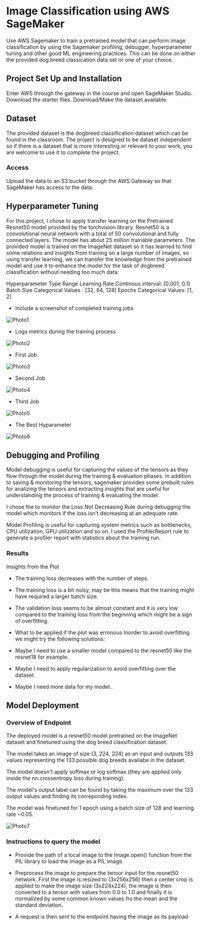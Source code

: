 # Image Classification using AWS SageMaker

Use AWS Sagemaker to train a pretrained model that can perform image classification by using the Sagemaker profiling, debugger, hyperparameter tuning and other good ML engineering practices. This can be done on either the provided dog breed classication data set or one of your choice.

## Project Set Up and Installation
Enter AWS through the gateway in the course and open SageMaker Studio. 
Download the starter files.
Download/Make the dataset available. 

## Dataset
The provided dataset is the dogbreed classification dataset which can be found in the classroom.
The project is designed to be dataset independent so if there is a dataset that is more interesting or relevant to your work, you are welcome to use it to complete the project.

### Access
Upload the data to an S3 bucket through the AWS Gateway so that SageMaker has access to the data. 

## Hyperparameter Tuning
For this project, I chose to apply transfer learning on the Pretrained Resnet50 model provided by the torchvision library. Resnet50 is a convolutional neural network with a total of 50 convolutional and fully connected layers. The model has about 25 million trainable parameters. The provided model is trained on the ImageNet dataset so it has learned to find some relations and insights from training on a large number of images, so using transfer learning, we can transfer the knowledge from the pretrained model and use it to enhance the model for the task of dogbreed classification without needing too much data.

Hyperparameter	Type	             Range
Learning Rate	    Continous	    interval: [0.001, 0.1]
Batch Size	           Categorical	    Values : [32, 64, 128]
Epochs	                 Categorical	  Values: [1, 2]


- Include a screenshot of completed training jobs

![Photo1]("https://d-clkas2kj3gz9.studio.us-east-1.sagemaker.aws/jupyter/default/files/CD0387-deep-learning-topics-within-computer-vision-nlp-project-starter/Photos/Image1.png?_xsrf=2%7C9254bf6e%7Cc2b46b35c80f3fb2f83f41c82884806d%7C1681381479")


- Logs metrics during the training process

![Photo2]("https://github.com/Tanya-1109/Image-Classification-using-AWS-SageMaker/blob/main/Screenshots/Image2.png")

- First Job

![Photo3]("https://d-clkas2kj3gz9.studio.us-east-1.sagemaker.aws/jupyter/default/files/CD0387-deep-learning-topics-within-computer-vision-nlp-project-starter/Photos/Image3.png?_xsrf=2%7C9254bf6e%7Cc2b46b35c80f3fb2f83f41c82884806d%7C1681381479")

- Second Job

![Photo4]("https://d-clkas2kj3gz9.studio.us-east-1.sagemaker.aws/jupyter/default/files/CD0387-deep-learning-topics-within-computer-vision-nlp-project-starter/Photos/Image4.png?_xsrf=2%7C9254bf6e%7Cc2b46b35c80f3fb2f83f41c82884806d%7C1681381479")

- Third Job

![Photo5]("https://d-clkas2kj3gz9.studio.us-east-1.sagemaker.aws/jupyter/default/files/CD0387-deep-learning-topics-within-computer-vision-nlp-project-starter/Photos/Image5.png?_xsrf=2%7C9254bf6e%7Cc2b46b35c80f3fb2f83f41c82884806d%7C1681381479")

- The Best Hyparameter

![Photo6]("https://d-clkas2kj3gz9.studio.us-east-1.sagemaker.aws/jupyter/default/files/CD0387-deep-learning-topics-within-computer-vision-nlp-project-starter/Photos/Image6.png?_xsrf=2%7C9254bf6e%7Cc2b46b35c80f3fb2f83f41c82884806d%7C1681381479")




## Debugging and Profiling
Model debugging is useful for capturing the values of the tensors as they flow through the model during the training & evaluation phases. In addition to saving & monitoring the tensors, sagemaker provides some prebuilt rules for analizing the tensors and extracting insights that are useful for understanding the process of training & evaluating the model.

I chose the to monitor the Loss Not Decreasing Rule during debugging the model which monitors if the loss isn't decreasing at an adequate rate.

Model Profiling is useful for capturing system metrics such as bottlenecks, CPU utilization, GPU utilization and so on. I used the ProfilerReport rule to generate a profiler report with statistics about the training run.

### Results
Insights from the Plot

* The training loss decreases with the number of steps.
* The training loss is a bit noisy, may be this means that the training might have required a larger batch size.
* The validation loss seems to be almost constant and it is very low compared to the training loss from the beginning which might be a sign of overfitting.
* What to be applied if the plot was erronous Inorder to avoid overfitting we might try the following solutions:

* Maybe I need to use a smaller model compared to the resnet50 like the resnet18 for example.
* Maybe I need to apply regularization to avoid overfitting over the dataset.
* Maybe I need more data for my model..


## Model Deployment

### Overview of Endpoint
The deployed model is a resnet50 model pretrained on the ImageNet dataset and finetuned using the dog breed classification dataset.

The model takes an image of size (3, 224, 224) as an input and outputs 133 values representing the 133 possible dog breeds availabe in the dataset.

The model doesn't apply softmax or log softmax (they are applied only inside the nn.crossentropy loss during training).

The model's output label can be found by taking the maximum over the 133 output values and finding its correponding index.

The model was finetuned for 1 epoch using a batch size of 128 and learning rate ~0.05.


![Photo7]("https://d-clkas2kj3gz9.studio.us-east-1.sagemaker.aws/jupyter/default/files/CD0387-deep-learning-topics-within-computer-vision-nlp-project-starter/Photos/Image6.png?_xsrf=2%7C9254bf6e%7Cc2b46b35c80f3fb2f83f41c82884806d%7C1681381479")


### Instructions to query the model
* Provide the path of a local image to the Image.open() function from the PIL library to load the image as a PIL image.

* Preprocess the image to prepare the tensor input for the resnet50 network. First the image is resized to (3x256x256) then a center crop is applied to make the image size (3x224x224), the image is then converted to a tensor with values from 0.0 to 1.0 and finally it is normalized by some common known values fro the mean and the standard deviation.

* A request is then sent to the endpoint having the image as its payload

